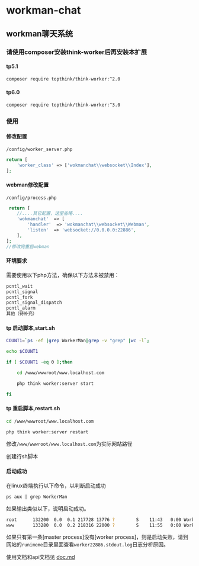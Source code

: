 # workman-chat

## workman聊天系统

### 请使用composer安装**think-worker**后再安装本扩展

#### tp5.1

```bash
composer require topthink/think-worker:^2.0
```

#### tp6.0

```bash
composer require topthink/think-worker:^3.0
```

### 使用

#### 修改配置

`/config/worker_server.php`

```php
return [
    'worker_class' => ['wokmanchat\\websocket\\Index'],
];
```

#### webman修改配置

`/config/process.php`

```php
 return [
    //....其它配置，这里省略....
    'wokmanchat'  => [
        'handler'  => 'wokmanchat\\websocket\\Webman',
        'listen'  => 'websocket://0.0.0.0:22886',
    ],
];
//修改完重启webman
```

#### 环境要求

需要使用以下php方法，确保以下方法未被禁用：

```bash
pcntl_wait
pcntl_signal
pcntl_fork
pcntl_signal_dispatch
pcntl_alarm
其他（待补充）
```

#### tp 启动脚本,start.sh

```bash
COUNT1=`ps -ef |grep WorkerMan|grep -v "grep" |wc -l`;

echo $COUNT1

if [ $COUNT1 -eq 0 ];then

    cd /www/wwwroot/www.localhost.com

    php think worker:server start

fi
```

#### tp 重启脚本,restart.sh

```bash
cd /www/wwwroot/www.localhost.com

php think worker:server restart
```

修改`/www/wwwroot/www.localhost.com`为实际网站路径

创建行sh脚本

#### 启动成功

在linux终端执行以下命令，以判断启动成功

`ps aux | grep WorkerMan`

如果输出类似以下，说明启动成功。

```bash
root      132200  0.0  0.1 217728 13776 ?        S    11:43   0:00 WorkerMan: master process  start_file=/www/wwwroot/www.localhost.com/think
www       133280  0.0  0.2 218316 22000 ?        S    11:55   0:00 WorkerMan: worker process  workmanchat websocket://0.0.0.0:22886
```

如果只有第一条[master process]没有[worker process]，则是启动失败，请到网站的`runimeme`目录里面查看`worker22886.stdout.log`日志分析原因。

使用文档和api文档见 [doc.md](doc)
